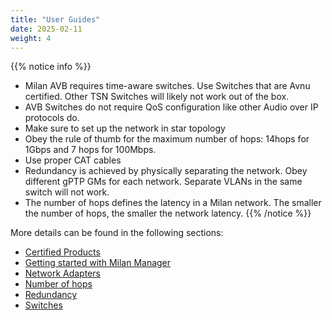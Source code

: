 ```yaml
---
title: "User Guides"
date: 2025-02-11
weight: 4
---
```


{{% notice info %}}
- Milan AVB requires time-aware switches. Use Switches that are Avnu certified. Other TSN Switches will likely not work out of the box.
- AVB Switches do not require QoS configuration like other Audio over IP protocols do.
- Make sure to set up the network in star topology
- Obey the rule of thumb for the maximum number of hops: 14hops for 1Gbps and 7 hops for 100Mbps.
- Use proper CAT cables
- Redundancy is achieved by physically separating the network. Obey different gPTP GMs for each network. Separate VLANs in the same switch will not work.
- The number of hops defines the latency in a Milan network. The smaller the number of hops, the smaller the network latency.
{{% /notice %}}

More details can be found in the following sections:

- [Certified Products](certified-products.md)
- [Getting started with Milan Manager](getting-started-milan-manager.md)
- [Network Adapters](network-adapters.md)
- [Number of hops](number-of-hops.md)
- [Redundancy](redundancy.md)
- [Switches](switches.md)


